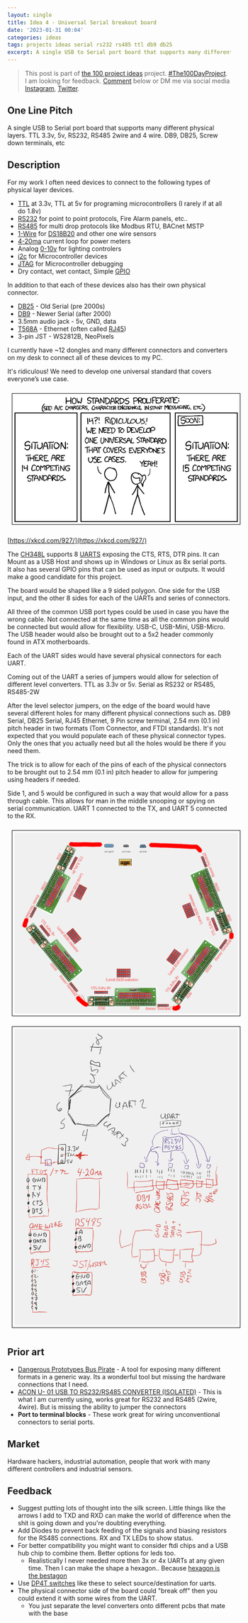 ```yaml
---
layout: single
title: Idea 4 - Universal Serial breakout board
date: '2023-01-31 00:04'
categories: ideas
tags: projects ideas serial rs232 rs485 ttl db9 db25
excerpt: A single USB to Serial port board that supports many different physical layers. TTL 3.3v, 5v, RS232, RS485 2wire and 4 wire. DB9, DB25, Screw down terminals, etc
---
```


> This post is part of [the 100 project ideas](/projects/2023-100-ideas/) project. [#The100DayProject](https://www.the100dayproject.org/). I am looking for feedback. <a href='#utterances-comments'>Comment</a> below or DM me via social media <a href="https://instagram.com/funvill" rel="nofollow noopener noreferrer"><i class="fab fa-fw fa-instagram" aria-hidden="true"></i><span class="label">Instagram</span></a>, <a href="https://twitter.com/funvill" rel="nofollow noopener noreferrer"><i class="fab fa-fw fa-twitter" aria-hidden="true"></i><span class="label">Twitter</span></a>.

## One Line Pitch

A single USB to Serial port board that supports many different physical layers. TTL 3.3v, 5v, RS232, RS485 2wire and 4 wire. DB9, DB25, Screw down terminals, etc

## Description

For my work I often need devices to connect to the following types of physical layer devices.

- [TTL](https://en.wikipedia.org/wiki/Transistor%E2%80%93transistor_logic) at 3.3v, TTL at 5v for programing microcontrollers (I rarely if at all do 1.8v)
- [RS232](https://en.wikipedia.org/wiki/RS-232) for point to point protocols, Fire Alarm panels, etc..  
- [RS485](https://en.wikipedia.org/wiki/RS-485) for multi drop protocols like Modbus RTU, BACnet MSTP
- [1-Wire](https://en.wikipedia.org/wiki/1-Wire) for [DS18B20](https://www.analog.com/en/products/ds18b20.html) and other one wire sensors
- [4-20ma](https://en.wikipedia.org/wiki/Current_loop) current loop for power meters
- Analog [0-10v](https://en.wikipedia.org/wiki/0-10_V_lighting_control) for lighting controlers
- [i2c](https://en.wikipedia.org/wiki/I%C2%B2C) for Microcontroller devices
- [JTAG](https://en.wikipedia.org/wiki/JTAG) for Microcontroller debugging
- Dry contact, wet contact, Simple [GPIO](https://en.wikipedia.org/wiki/General-purpose_input/output)

In addition to that each of these devices also has their own physical connector.

- [DB25](https://en.wikipedia.org/wiki/D-subminiature) - Old Serial (pre 2000s)
- [DB9](https://en.wikipedia.org/wiki/D-subminiature) - Newer Serial (after 2000)
- 3.5mm audio jack - 5v, GND, data
- [T568A](https://en.wikipedia.org/wiki/ANSI/TIA-568) - Ethernet (often called [RJ45](https://en.wikipedia.org/wiki/Registered_jack#RJ45S))
- 3-pin JST - WS2812B, NeoPixels

I currently have ~12 dongles and many different connectors and converters on my desk to connect all of these devices to my PC.

It's ridiculous! We need to develop one universal standard that covers everyone’s use case.

<img src="/public/uploads/2023/xkcd-927-standards_2x.png" alt="xkcd-927-standards" style="margin: 10px; border: 1px solid black; padding: 5px"/>

[https://xkcd.com/927/](https://xkcd.com/927/)

The [CH348L](https://www.lcsc.com/product-detail/USB-ICs_WCH-Jiangsu-Qin-Heng-CH348L_C2979160.html) supports 8 [UARTS](https://en.wikipedia.org/wiki/Universal_asynchronous_receiver-transmitter) exposing the CTS, RTS, DTR pins. It can Mount as a USB Host and shows up in Windows or Linux as 8x serial ports. It also has several GPIO pins that can be used as input or outputs. It would make a good candidate for this project.

The board would be shaped like a 9 sided polygon. One side for the USB input, and the other 8 sides for each of the UARTs and series of connectors.

All three of the common USB port types could be used in case you have the wrong cable. Not connected at the same time as all the common pins would be connected but would allow for flexibility. USB-C, USB-Mini, USB-Micro. The USB header would also be brought out to a 5x2 header commonly found in ATX motherboards.

Each of the UART sides would have several physical connectors for each UART.

Coming out of the UART a series of jumpers would allow for selection of different level converters.
TTL as 3.3v or 5v. Serial as RS232 or RS485, RS485-2W

After the level selector jumpers, on the edge of the board would have several different holes for many different physical connections such as. DB9 Serial, DB25 Serial, RJ45 Ethernet, 9 Pin screw terminal, 2.54 mm (0.1 in) pitch header in two formats (Tom Connector, and FTDI standards). It's not expected that you would populate each of these physical connector types. Only the ones that you actually need but all the holes would be there if you need them.

The trick is to allow for each of the pins of each of the physical connectors to be brought out to 2.54 mm (0.1 in) pitch header to allow for jumpering using headers if needed.

Side 1, and 5 would be configured in such a way that would allow for a pass through cable. This allows for man in the middle snooping or spying on serial communication. UART 1 connected to the TX, and UART 5 connected to the RX.

<img src="/public/uploads/2023/universal_serial_breakout_board_boardlayout.png" alt="universal_serial_breakout_board_boardlayout" style="margin: 10px; border: 1px solid black; padding: 5px"/>

<img src="/public/uploads/2023/universal_serial_breakout_board_pinouts.png" alt="universal_serial_breakout_board_boardlayout" style="margin: 10px; border: 1px solid black; padding: 5px"/>

## Prior art

- [Dangerous Prototypes Bus Pirate](http://dangerousprototypes.com/docs/Bus_Pirate) - A tool for exposing many different formats in a generic way. Its a wonderful tool but missing the hardware connections that I need.
- [ACON U- 01 USB TO RS232/RS485 CONVERTER (ISOLATED)](https://store.chipkin.com/products/usb-to-rs232-rs485-converter-with-isolation-metal-case) - This is what I am currently using, works great for RS232 and RS485 (2wire, 4wire). But is missing the ability to jumper the connectors
- **Port to terminal blocks** - These work great for wiring unconventional connectors to serial ports.

## Market

Hardware hackers, industrial automation, people that work with many different controllers and industrial sensors.

## Feedback

- Suggest putting lots of thought into the silk screen.  Little things like the arrows I add to TXD and RXD can make the world of difference when the shit is going down and you're doubting everything.
- Add Diodes to prevent back feeding of the signals and biasing resistors for the RS485 connections. RX and TX LEDs to show status.
- For better compatibility you might want to consider ftdi chips and a USB hub chip to combine them.  Better options for leds too.
  - Realistically I never needed more then 3x or 4x UARTs at any given time. Then I can make the shape a hexagon.. Because [hexagon is the bestagon](https://www.youtube.com/watch?v=thOifuHs6eY)
- Use [DP4T switches](https://www.aliexpress.com/item/32827428700.html) like these to select source/destination for uarts.  
- The physical connector side of the board could "break off" then you could extend it with some wires from the UART.
  - You just separate the level converters onto different pcbs that mate with the base

